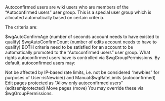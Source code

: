 Autoconfirmed users are wiki users who are members of the “Autoconfirmed users” user group. This is a special user group which is allocated automatically based on certain criteria.

The criteria are:

$wgAutoConfirmAge (number of seconds account needs to have existed to qualify) $wgAutoConfirmCount (number of edits account needs to have to qualify) BOTH criteria need to be satisfied for an account to be automatically promoted to the “Autoconfirmed users” user group. What rights autoconfirmed users have is controlled via $wgGroupPermissions. By default, autoconfirmed users may:

Not be affected by IP-based rate limits, i.e. not be considered “newbies” for purposes of User::isNewbie() and Manual:$wgRateLimits (autoconfirmed) Edit pages protected as "Allow only autoconfirmed users" (editsemiprotected) Move pages (move) You may override these via $wgGroupPermissions.
